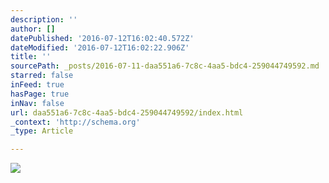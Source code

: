 ```yaml
---
description: ''
author: []
datePublished: '2016-07-12T16:02:40.572Z'
dateModified: '2016-07-12T16:02:22.906Z'
title: ''
sourcePath: _posts/2016-07-11-daa551a6-7c8c-4aa5-bdc4-259044749592.md
starred: false
inFeed: true
hasPage: true
inNav: false
url: daa551a6-7c8c-4aa5-bdc4-259044749592/index.html
_context: 'http://schema.org'
_type: Article

---
```

![](https://the-grid-user-content.s3-us-west-2.amazonaws.com/19b78405-5e80-4db9-94e8-13cf92632670.jpg)